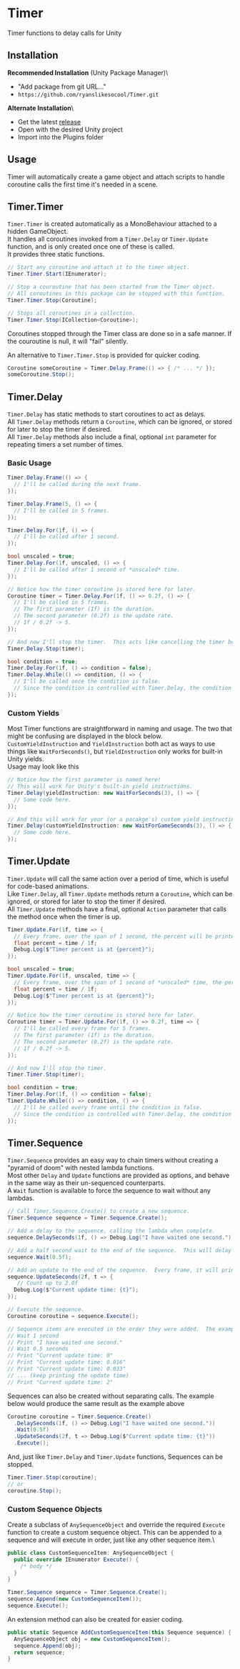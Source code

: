 # Timer
Timer functions to delay calls for Unity

## Installation
**Recommended Installation** (Unity Package Manager)\
- "Add package from git URL..."
- `https://github.com/ryanslikesocool/Timer.git`

**Alternate Installation**\
- Get the latest [release](https://github.com/ryanslikesocool/Timer/releases)
- Open with the desired Unity project
- Import into the Plugins folder

## Usage
Timer will automatically create a game object and attach scripts to handle coroutine calls the first time it's needed in a scene.

## Timer.Timer
`Timer.Timer` is created automatically as a MonoBehaviour attached to a hidden GameObject.\
It handles all coroutines invoked from a `Timer.Delay` or `Timer.Update` function, and is only created once one of these is called.\
It provides three static functions.
```cs
// Start any coroutine and attach it to the timer object.
Timer.Timer.Start(IEnumerator);

// Stop a couroutine that has been started from the Timer object.
// All coroutines in this package can be stopped with this function.
Timer.Timer.Stop(Coroutine);

// Stops all coroutines in a collection.
Timer.Timer.Stop(ICollection<Coroutine>);
```
Coroutines stopped through the Timer class are done so in a safe manner.  If the couroutine is null, it will "fail" silently.

An alternative to `Timer.Timer.Stop` is provided for quicker coding.
```cs
Coroutine someCoroutine = Timer.Delay.Frame(() => { /* ... */ });
someCoroutine.Stop();
```

## Timer.Delay
`Timer.Delay` has static methods to start coroutines to act as delays.\
All `Timer.Delay` methods return a `Coroutine`, which can be ignored, or stored for later to stop the timer if desired.\
All `Timer.Delay` methods also include a final, optional `int` parameter for repeating timers a set number of times.

### Basic Usage
```cs
Timer.Delay.Frame(() => {
  // I'll be called during the next frame.
});

Timer.Delay.Frame(5, () => {
  // I'll be called in 5 frames.
});

Timer.Delay.For(1f, () => {
  // I'll be called after 1 second.
});

bool unscaled = true;
Timer.Delay.For(1f, unscaled, () => {
  // I'll be called after 1 second of *unscaled* time.
});

// Notice how the timer coroutine is stored here for later.
Coroutine timer = Timer.Delay.For(1f, () => 0.2f, () => {
  // I'll be called in 5 frames.
  // The first parameter (1f) is the duration.
  // The second parameter (0.2f) is the update rate.
  // 1f / 0.2f -> 5.
});

// And now I'll stop the timer.  This acts like cancelling the timer before it can call the lambda function.
Timer.Delay.Stop(timer);

bool condition = true;
Timer.Delay.For(1f, () => condition = false);
Timer.Delay.While(() => condition, () => {
  // I'll be called once the condition is false.
  // Since the condition is controlled with Timer.Delay, the condition will be false in 1 second.
});
```

### Custom Yields
Most Timer functions are straightforward in naming and usage.  The two that might be confusing are displayed in the block below.\
`CustomYieldInstruction` and `YieldInstruction` both act as ways to use things like `WaitForSeconds()`, but `YieldInstruction` only works for built-in Unity yields.\
Usage may look like this
```cs
// Notice how the first parameter is named here!
// This will work for Unity's built-in yield instructions.
Timer.Delay(yieldInstruction: new WaitForSeconds(3), () => {
  // Some code here.
});

// And this will work for your (or a pacakge's) custom yield instructions
Timer.Delay(customYieldInstruction: new WaitForGameSeconds(3), () => {
  // Some code here.
});
```

## Timer.Update
`Timer.Update` will call the same action over a period of time, which is useful for code-based animations.\
Like `Timer.Delay`, all `Timer.Update` methods return a `Coroutine`, which can be ignored, or stored for later to stop the timer if desired.\
All `Timer.Update` methods have a final, optional `Action` parameter that calls the method once when the timer is up.

```cs
Timer.Update.For(1f, time => {
  // Every frame, over the span of 1 second, the percent will be printed to the log.
  float percent = time / 1f;
  Debug.Log($"Timer percent is at {percent}");
});

bool unscaled = true;
Timer.Update.For(1f, unscaled, time => {
  // Every frame, over the span of 1 second of *unscaled* time, the percent will be printed to the log.
  float percent = time / 1f;
  Debug.Log($"Timer percent is at {percent}");
});

// Notice how the timer coroutine is stored here for later.
Coroutine timer = Timer.Update.For(1f, () => 0.2f, time => {
  // I'll be called every frame for 5 frames.
  // The first parameter (1f) is the duration.
  // The second parameter (0.2f) is the update rate.
  // 1f / 0.2f -> 5.
});

// And now I'll stop the timer.
Timer.Timer.Stop(timer);

bool condition = true;
Timer.Delay.For(1f, () => condition = false);
Timer.Update.While(() => condition, () => {
  // I'll be called every frame until the condition is false.
  // Since the condition is controlled with Timer.Delay, the condition will be false in 1 second.
});
```

## Timer.Sequence
`Timer.Sequence` provides an easy way to chain timers without creating a "pyramid of doom" with nested lambda functions.\
 Most other `Delay` and `Update` functions are provided as options, and behave in the same way as their un-sequenced counterparts.\
 A `Wait` function is available to force the sequence to wait without any lambdas.
```cs
// Call Timer.Sequence.Create() to create a new sequence.
Timer.Sequence sequence = Timer.Sequence.Create();

// Add a delay to the sequence, calling the lambda when complete.
sequence.DelaySeconds(1f, () => Debug.Log("I have waited one second."));

// Add a half second wait to the end of the sequence.  This will delay the next item in the sequence.
sequence.Wait(0.5f);

// Add an update to the end of the sequence.  Every frame, it will print out the current update time.
sequence.UpdateSeconds(2f, t => {
   // Count up to 2.0f
  Debug.Log($"Current update time: {t}");
});

// Execute the sequence.
Coroutine coroutine = sequence.Execute();

// Sequence items are executed in the order they were added.  The example above would look like this:
// Wait 1 second
// Print "I have waited one second."
// Wait 0.5 seconds
// Print "Current update time: 0"
// Print "Current update time: 0.016"
// Print "Current update time: 0.033"
// ... (keep printing the update time)
// Print "Current update time: 2"
```
Sequences can also be created without separating calls.  The example below would produce the same result as the example above
```cs
Coroutine coroutine = Timer.Sequence.Create()
  .DelaySeconds(1f, () => Debug.Log("I have waited one second."))
  .Wait(0.5f)
  .UpdateSeconds(2f, t => Debug.Log($"Current update time: {t}"))
  .Execute();
```
And, just like `Timer.Delay` and `Timer.Update` functions, Sequences can be stopped.
```cs
Timer.Timer.Stop(coroutine);
// or
coroutine.Stop();
```

### Custom Sequence Objects
Create a subclass of `AnySequenceObject` and override the required `Execute` function to create a custom sequence object.  This can be appended to a sequence and will execute in order, just like any other sequence item.\
```cs
public class CustomSequenceItem: AnySequenceObject {
  public override IEnumerator Execute() {
    /* body */
  }
}

Timer.Sequence sequence = Timer.Sequence.Create();
sequence.Append(new CustomSequenceItem());
sequence.Execute();
```
An extension method can also be created for easier coding.
```cs
public static Sequence AddCustomSequenceItem(this Sequence sequence) {
  AnySequenceObject obj = new CustomSequenceItem();
  sequence.Append(obj);
  return sequence;
}
```
